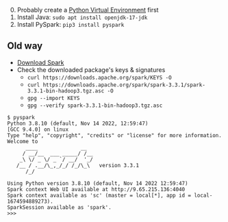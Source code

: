 0. Probably create a [Python Virtual Environment](../../configs/Python/venv) first
1. Install Java: `sudo apt install openjdk-17-jdk`
2. Install PySpark: `pip3 install pyspark`

## Old way
- [Download Spark](https://spark.apache.org/downloads.html)
- Check the downloaded package's keys & signatures
    - `curl https://downloads.apache.org/spark/KEYS -O`
    - `curl https://downloads.apache.org/spark/spark-3.3.1/spark-3.3.1-bin-hadoop3.tgz.asc -O`
    - `gpg --import KEYS`
    - `gpg --verify spark-3.3.1-bin-hadoop3.tgz.asc`


```
$ pyspark
Python 3.8.10 (default, Nov 14 2022, 12:59:47)
[GCC 9.4.0] on linux
Type "help", "copyright", "credits" or "license" for more information.
Welcome to
      ____              __
     / __/__  ___ _____/ /__
    _\ \/ _ \/ _ `/ __/  '_/
   /__ / .__/\_,_/_/ /_/\_\   version 3.3.1
      /_/

Using Python version 3.8.10 (default, Nov 14 2022 12:59:47)
Spark context Web UI available at http://9.65.215.136:4040
Spark context available as 'sc' (master = local[*], app id = local-1674594889273).
SparkSession available as 'spark'.
>>>
```

